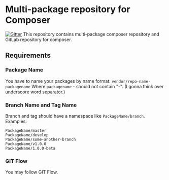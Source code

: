 # Multi-package repository for Composer

[![Gitter](https://badges.gitter.im/Join%20Chat.svg)](https://gitter.im/andkirby/multi-repo-composer?utm_source=badge&utm_medium=badge&utm_campaign=pr-badge&utm_content=badge)
This repository contains multi-package composer repository and GitLab repository for composer.

## Requirements
### Package Name
You have to name your packages by name format:
`vendor/repo-name-packagename`
Where `packagename` - should not contain "-". (I gonna think over underscore word separator.)
### Branch Name and Tag Name
Branch and tag should have a namespace like `PackageName/branch`.
Examples:
```
PackageName/master
PackageName/develop
PackageName/some-another-branch
PackageName/v1.0.0
PackageName/1.0.0-beta
```
### GIT Flow
You may follow GIT Flow.
